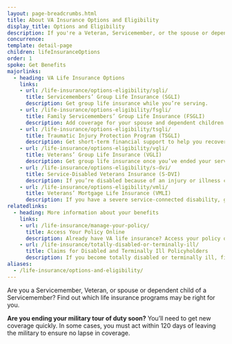 ```yaml
---
layout: page-breadcrumbs.html
title: About VA Insurance Options and Eligibility
display_title: Options and Eligibility
description: If you're a Veteran, Servicemember, or the spouse or dependent child of a Servicemember, find out which VA life insurance program may be right for you. If you're ending your active-duty service, in some cases you must act within 120 days of leaving the military to ensure no lapse in coverage.
concurrence: 
template: detail-page
children: lifeInsuranceOptions
order: 1
spoke: Get Benefits
majorlinks:
  - heading: VA Life Insurance Options
    links:
    - url: /life-insurance/options-eligibility/sgli/
      title: Servicemembers’ Group Life Insurance (SGLI) 
      description: Get group life insurance while you’re serving.
    - url: /life-insurance/options-eligibility/fsgli/ 
      title: Family Servicemembers’ Group Life Insurance (FSGLI) 
      description: Add coverage for your spouse and dependent children (children who rely on you for financial support).
    - url: /life-insurance/options-eligibility/tsgli/ 
      title: Traumatic Injury Protection Program (TSGLI) 
      description: Get short-term financial support to help you recover from a severe injury.
    - url: /life-insurance/options-eligibility/vgli/ 
      title: Veterans’ Group Life Insurance (VGLI) 
      description: Get group life insurance once you’ve ended your service. 
    - url: /life-insurance/options-eligibility/s-dvi/ 
      title: Service-Disabled Veterans Insurance (S-DVI) 
      description: If you’re disabled because of an injury or illness caused—or made worse—by your active service, continue your life insurance beyond 2 years after you leave the military.
    - url: /life-insurance/options-eligibility/vmli/
      title: Veterans’ Mortgage Life Insurance (VMLI)
      description: If you have a severe service-connected disability, get mortgage protection insurance for a home that’s been adapted to meet your needs.
relatedlinks:
  - heading: More information about your benefits
    links:
    - url: /life-insurance/manage-your-policy/
      title: Access Your Policy Online
      description: Already have VA life insurance? Access your policy online.
    - url: /life-insurance/totally-disabled-or-terminally-ill/
      title: Claims for Disabled and Terminally Ill Policyholders
      description: If you become totally disabled or terminally ill, find out if you can get certain benefits.
aliases:
  - /life-insurance/options-and-eligibility/
---
```


<div class="va-introtext">

Are you a Servicemember, Veteran, or spouse or dependent child of a Servicemember? Find out which life insurance programs may be right for you. 

</div>

**Are you ending your military tour of duty soon?** You’ll need to get new coverage quickly. In some cases, you must act within 120 days of leaving the military to ensure no lapse in coverage. 

